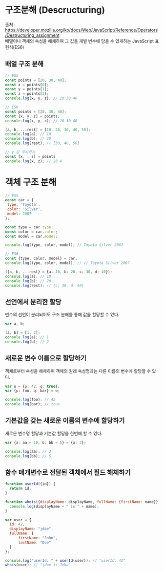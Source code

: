 # 구조분해 (Descructuring)

출처 : https://developer.mozilla.org/ko/docs/Web/JavaScript/Reference/Operators/Destructuring_assignment   
배열이나 객체의 속성을 해체하여 그 값을 개별 변수에 담을 수 있게하는 JavaScript 표현식(ES6)   

## 배열 구조 분해

```javascript
// ES5
const points = [20, 30, 40];
const x = points[0];
const y = points[1];
const z = points[2];
console.log(x, y, z); // 20 30 40 

// ES6
const points = [20, 30, 40];
const [x, y, z] = points;
console.log(x, y, z); // 20 30 40 

[a, b, ...rest] = [10, 20, 30, 40, 50];
console.log(a); // 10
console.log(b); // 20
console.log(rest); // [30, 40, 50]

// y 값 무시하기
const [x, , z] = points
console.log(x, z); // 20 4
```

# 객체 구조 분해

```javascript
// ES5 
const car = {
 type: 'Toyota',
 color: 'Silver',
 model: 2007
};

const type = car.type;
const color = car.color;
const model = car.model;

console.log(type, color, model); // Toyota Silver 2007

// ES6
const {type, color, model} = car;
console.log(type, color, model); // // Toyota Silver 2007

({a, b, ...rest} = {a: 10, b: 20, c: 30, d: 40});
console.log(a); // 10
console.log(b); // 20
console.log(rest); // {c: 30, d: 40}
```

## 선언에서 분리한 할당

변수의 선언이 분리되어도 구조 분해를 통해 값을 할당할 수 있다. 

```javascript
var a, b;

[a, b] = [1, 2];
console.log(a); // 1
console.log(b); // 2
```

## 새로운 변수 이름으로 할당하기

객체로부터 속성을 해체하여 객체의 원래 속성명과는 다른 이름의 변수에 할당할 수 있다.

```javascript
var o = {p: 42, q: true};
var {p: foo, q: bar} = o;

console.log(foo); // 42
console.log(bar); // true
```

## 기본값을 갖는 새로운 이름의 변수에 할당하기

새로운 변수명 할당과 기본값 할당을 한번에 할 수 있다. 

```javascript
var {a: aa = 10, b: bb = 5} = {a: 3};

console.log(aa); // 3
console.log(bb); // 5
```

## 함수 매개변수로 전달된 객체에서 필드 해체하기

```javascript
function userId({id}) {
  return id;
}

function whois({displayName: displayName, fullName: {firstName: name}}){
  console.log(displayName + " is " + name);
}

var user = {
  id: 42,
  displayName: "jdoe",
  fullName: {
      firstName: "John",
      lastName: "Doe"
  }
};

console.log("userId: " + userId(user)); // "userId: 42"
whois(user); // "jdoe is John"
```
